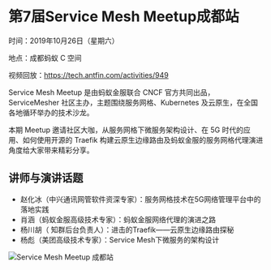 # 第7届Service Mesh Meetup成都站

时间：2019年10月26日（星期六）

地点：成都蚂蚁 C 空间

视频回放：<https://tech.antfin.com/activities/949>

Service Mesh Meetup 是由蚂蚁金服联合 CNCF 官方共同出品，ServiceMesher 社区主办，主题围绕服务网格、Kubernetes 及云原生，在全国各地循环举办的技术沙龙。

本期 Meetup 邀请社区大咖，从服务网格下微服务架构设计、在 5G 时代的应用、如何使用开源的 Traefik 构建云原生边缘路由及蚂蚁金服的服务网格代理演进角度给大家带来精彩分享。

## 讲师与演讲话题

- 赵化冰（中兴通讯网管软件资深专家）：服务网格技术在5G网络管理平台中的落地实践
- 肖涵（蚂蚁金服高级技术专家）：蚂蚁金服网络代理的演进之路
- 杨川胡（ 知群后台负责人）：进击的Traefik——云原生边缘路由探秘
- 杨彪（美团高级技术专家）：Service Mesh下微服务的架构设计

![Service Mesh Meetup 成都站](https://gw.alipayobjects.com/mdn/rms_91f3e6/afts/img/A*mNeZTJb444kAAAAAAAAAAABkARQnAQ)